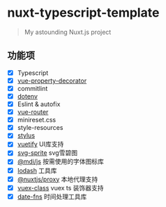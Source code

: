 # nuxt-typescript-template

> My astounding Nuxt.js project

## 功能项

- [x] Typescript
- [x] [vue-property-decorator](https://github.com/kaorun343/vue-property-decorator#readme)
- [x] commitlint
- [x] [dotenv](https://github.com/nuxt-community/dotenv-module)
- [x] Eslint & autofix
- [x] [vue-router](https://router.vuejs.org/zh/)
- [x] minireset.css
- [x] style-resources
- [x] [stylus](https://stylus.bootcss.com/)
- [x] [vuetify](https://vuetifyjs.com/zh-Hans/) UI库支持
- [x] [svg-sprite](https://www.npmjs.com/package/@nuxtjs/svg-sprite) svg雪碧图
- [x] [@mdi/js](https://dev.materialdesignicons.com/getting-started) 按需使用的字体图标库
- [x] [lodash](https://lodash.com/) 工具库
- [x] [@nuxtjs/proxy](https://github.com/chimurai/http-proxy-middleware#options) 本地代理支持
- [x] [vuex-class](https://github.com/ktsn/vuex-class) vuex ts 装饰器支持
- [x] [date-fns](https://date-fns.org/) 时间处理工具库
